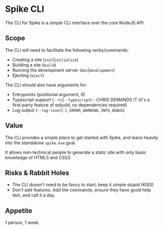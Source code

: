 # Spike CLI

The CLI for Spike is a simple CLI interface over the core NodeJS API.

## Scope

The CLI will need to facilitate the following verbs/commands:

- Creating a site (`init`|`initialize`)
- Building a site (`build`)
- Running the development server (`dev`|`development`)
- Ejecting (`eject`)

The CLI should also have arguments for:

- Entrypoints (positional argument, 0)
- Typescript support (`--ts`|`--typescript`) - CHRIS DEMANDS IT (it's a first-party feature of esbuild, no dependencies required)
- Log output (`--log-level`|`-l`, `ERROR`, `WARNING`, `INFO`, `DEBUG`)

## Value

The CLI provides a simple place to get started with Spike, and leans heavily into the standalone `spike.exe` goal.

It allows non-technical people to generate a static site with only basic knowledge of HTML5 and CSS3.

## Risks & Rabbit Holes

- The CLI doesn't need to be fancy to start; keep it simple stupid (KISS)
- Don't add features. Add the commands, ensure they have good help text, and call it a day.

## Appetite

1 person, 1 week.
